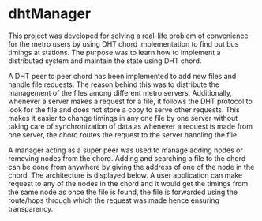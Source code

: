 # dhtManager

This project was developed for solving a real-life problem of convenience for the metro users by using DHT chord implementation to find out bus timings at stations. The purpose was to learn how to implement a distributed system and maintain the state using DHT chord.

A DHT peer to peer chord has been implemented to add new files and handle file requests. The reason behind this was to distribute the management of the files among different metro servers. Additionally, whenever a server makes a request for a file, it follows the DHT protocol to look for the file and does not store a copy to serve other requests. This makes it easier to change timings in any one file by one server without taking care of synchronization of data as whenever a request is made from one server, the chord routes the request to the server handling the file. 

A manager acting as a super peer was used to manage adding nodes or removing nodes from the chord. Adding and searching a file to the chord can be done from anywhere by giving the address of one of the node in the chord. The architecture is displayed below. A user application can make request to any of the nodes in the chord and it would get the timings from the same node as once the file is found, the file is forwarded using the route/hops through which the request was made hence ensuring transparency.


